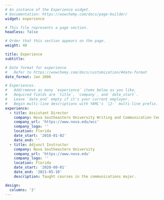```yaml
---
# An instance of the Experience widget.
# Documentation: https://wowchemy.com/docs/page-builder/
widget: experience

# This file represents a page section.
headless: false

# Order that this section appears on the page.
weight: 40

title: Experience
subtitle:

# Date format for experience
#   Refer to https://wowchemy.com/docs/customization/#date-format
date_format: Jan 2006

# Experiences.
#   Add/remove as many `experience` items below as you like.
#   Required fields are `title`, `company`, and `date_start`.
#   Leave `date_end` empty if it's your current employer.
#   Begin multi-line descriptions with YAML's `|2-` multi-line prefix.
experience:
  - title: Assistant Director
    company: Nova Southeastern University Writing and Communication Center
    company_url: 'https://www.nova.edu/wcc'
    company_logo: ''
    location: Florida
    date_start: '2018-01-02'
    date_end: ''
  - title: Adjunct Instructor
    company: Nova Southeastern University
    company_url: 'https://www.nova.edu'
    company_logo: ''
    location: Florida
    date_start: '2020-08-01'
    date_end: '2021-05-10'
    description: Taught courses in the communications major.

design:
  columns: '2'
---
```


